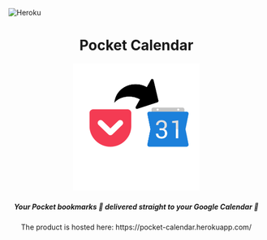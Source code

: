 ![Heroku](http://heroku-badge.herokuapp.com/?app=pocket-calendar&style=flat)

<div align="center">
  <h1>Pocket Calendar</h1>
  
  <img width="250" height="250" src="https://github.com/Antimatter98/pocket-calendar/blob/master/client/save-icon.png?raw=true" alt="pocket-calendar-logo">

  <h5>
    Your Pocket bookmarks 🔖 delivered straight to your Google Calendar 🚀
  </h5>
  
  <p>The product is hosted here: https://pocket-calendar.herokuapp.com/</p>
</div>
